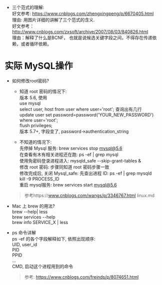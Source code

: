 - 三个范式的理解:  
好文参考: https://www.cnblogs.com/zhengxingpeng/p/6670405.html  
理由: 用图片详细的讲解了三个范式的含义.  
好文参考：http://www.cnblogs.com/zxsoft/archive/2007/08/03/840826.html  
理由：解释了什么是BCNF， 也就是说候选关键字段之间，不得存在传递依赖，或者循环依赖。  

# 实际 MySQL操作
- 如何修改root密码?  

   - 知道 root 密码的情况下:  
   版本 5.6, 使用  
   use mysql  
   select user, host from user where user='root'; 查询出有几行  
   update user set password=password('YOUR_NEW_PASSWORD') where user='root';  
   flush privileges;  
   版本 5.7+, 字段变了, password->authentication_string  
   
   - 不知道的情况下:  
   先停掉 Mysql 服务: brew services stop mysql@5.6  
   在查看有木有相关进程还在跑: ps -ef | grep mysql  
   使用免密码登录进程进入: mysqld_safe --skip-grant-tables &  
   修改 root 密码: 步骤同知道 root 密码步骤一致  
   修改完成后, 关闭 Mysql_safe: 先查出进程 ID: ps -ef | grep mysqld  
   kill -9   PROCESS_ID  
   重启 mysql服务: brew services start mysql@5.6  
   
   > 参考https://www.cnblogs.com/wangs/p/3346767.html
   linux.md
   
- Mac 上 brew 的用法?  
brew --help| less  
brew services --help  
brew info SERVICE_X | less  

- ps 命令详解  
ps -ef 的各个字段解释如下, 依照出现顺序:  
UID, user_id  
PID  
PPID  
...  
CMD, 启动这个进程用到的命令  
   > 参考: https://www.cnblogs.com/freinds/p/8074651.html



